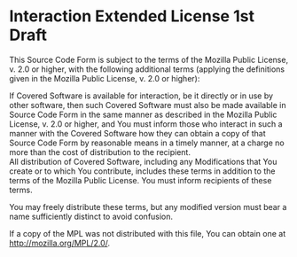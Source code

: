 Interaction Extended License 1st Draft
======================================

This Source Code Form is subject to the terms of the Mozilla Public License, v. 2.0 or higher, with the following additional terms (applying the definitions given in the Mozilla Public License, v. 2.0 or higher):

If Covered Software is available for interaction, be it directly or in use by other software, then such Covered Software must also be made available in Source Code Form in the same manner as described in the Mozilla Public License, v. 2.0 or higher, and You must inform those who interact in such a manner with the Covered Software how they can obtain a copy of that Source Code Form by reasonable means in a timely manner, at a charge no more than the cost of distribution to the recipient.  
All distribution of Covered Software, including any Modifications that You create or to which You contribute, includes these terms in addition to the terms of the Mozilla Public License. You must inform recipients of these terms.   

You may freely distribute these terms, but any modified version must bear a name sufficiently distinct to avoid confusion.

If a copy of the MPL was not distributed with this file, You can obtain one at http://mozilla.org/MPL/2.0/.
